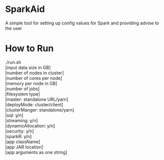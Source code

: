 SparkAid
===============
A simple tool for setting up config values for Spark and providing advise to the user

How to Run
===============
./run.sh    
[input data size in GB]   
[number of nodes in cluster]   
[number of cores per node]   
[memory per node in GB]   
[number of jobs]   
[filesystem type]   
[master: standalone URL/yarn]   
[deployMode: cluster/client]   
[clusterManger: standalone/yarn]   
[sql: y/n]   
[streaming: y/n]     
[dynamicAllocation: y/n]   
[security: y/n]   
[sparkR: y/n]   
[app className]   
[app JAR location]   
[app arguments as one string]


